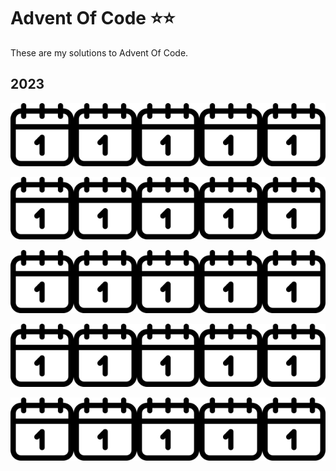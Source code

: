 # Advent Of Code ⭐⭐

These are my solutions to Advent Of Code.

## 2023

<a href="https://github.com/lvainio/Advent-Of-Code-2023/tree/main/2023/day1"><img src="assets/calendar.png" alt="alt text" width="20%" /></a><a href="https://github.com/lvainio/Advent-Of-Code-2023/tree/main/2023/day2"><img src="assets/calendar.png" alt="alt text" width="20%" /></a><a href="https://github.com/lvainio/Advent-Of-Code-2023/tree/main/2023/day3"><img src="assets/calendar.png" alt="alt text" width="20%" /></a><a href="https://github.com/lvainio/Advent-Of-Code-2023/tree/main/2023/day4"><img src="assets/calendar.png" alt="alt text" width="20%" /></a><a href="https://github.com/lvainio/Advent-Of-Code-2023/tree/main/2023/day5"><img src="assets/calendar.png" alt="alt text" width="20%" /></a>

<a href="https://github.com/lvainio/Advent-Of-Code-2023/tree/main/2023/day6"><img src="assets/calendar.png" alt="alt text" width="20%" /></a><a href="https://github.com/lvainio/Advent-Of-Code-2023/tree/main/2023/day7"><img src="assets/calendar.png" alt="alt text" width="20%" /></a><a href="https://github.com/lvainio/Advent-Of-Code-2023/tree/main/2023/day8"><img src="assets/calendar.png" alt="alt text" width="20%" /></a><a href="https://github.com/lvainio/Advent-Of-Code-2023/tree/main/2023/day9"><img src="assets/calendar.png" alt="alt text" width="20%" /></a><a href="https://github.com/lvainio/Advent-Of-Code-2023/tree/main/2023/day10"><img src="assets/calendar.png" alt="alt text" width="20%" /></a>

<a href="https://github.com/lvainio/Advent-Of-Code-2023/tree/main/2023/day11"><img src="assets/calendar.png" alt="alt text" width="20%" /></a><a href="https://github.com/lvainio/Advent-Of-Code-2023/tree/main/2023/day12"><img src="assets/calendar.png" alt="alt text" width="20%" /></a><a href="https://github.com/lvainio/Advent-Of-Code-2023/tree/main/2023/day13"><img src="assets/calendar.png" alt="alt text" width="20%" /></a><a href="https://github.com/lvainio/Advent-Of-Code-2023/tree/main/2023/day14"><img src="assets/calendar.png" alt="alt text" width="20%" /></a><a href="https://github.com/lvainio/Advent-Of-Code-2023/tree/main/2023/day15"><img src="assets/calendar.png" alt="alt text" width="20%" /></a>

<a href="https://github.com/lvainio/Advent-Of-Code-2023/tree/main/2023/day16"><img src="assets/calendar.png" alt="alt text" width="20%" /></a><a href="https://github.com/lvainio/Advent-Of-Code-2023/tree/main/2023/day17"><img src="assets/calendar.png" alt="alt text" width="20%" /></a><a href="https://github.com/lvainio/Advent-Of-Code-2023/tree/main/2023/day18"><img src="assets/calendar.png" alt="alt text" width="20%" /></a><a href="https://github.com/lvainio/Advent-Of-Code-2023/tree/main/2023/day19"><img src="assets/calendar.png" alt="alt text" width="20%" /></a><a href="https://github.com/lvainio/Advent-Of-Code-2023/tree/main/2023/day20"><img src="assets/calendar.png" alt="alt text" width="20%" /></a>

<a href="https://github.com/lvainio/Advent-Of-Code-2023/tree/main/2023/day21"><img src="assets/calendar.png" alt="alt text" width="20%" /></a><a href="https://github.com/lvainio/Advent-Of-Code-2023/tree/main/2023/day22"><img src="assets/calendar.png" alt="alt text" width="20%" /></a><a href="https://github.com/lvainio/Advent-Of-Code-2023/tree/main/2023/day23"><img src="assets/calendar.png" alt="alt text" width="20%" /></a><a href="https://github.com/lvainio/Advent-Of-Code-2023/tree/main/2023/day24"><img src="assets/calendar.png" alt="alt text" width="20%" /></a><a href="https://github.com/lvainio/Advent-Of-Code-2023/tree/main/2023/day25"><img src="assets/calendar.png" alt="alt text" width="20%" /></a>
